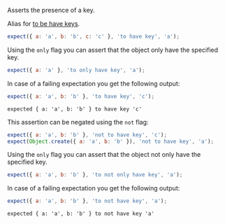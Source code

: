 Asserts the presence of a key.

Alias for [to be have keys](../to-have-keys/).

```js
expect({ a: 'a', b: 'b', c: 'c' }, 'to have key', 'a');
```

Using the `only` flag you can assert that the object only have the
specified key.

```js
expect({ a: 'a' }, 'to only have key', 'a');
```

In case of a failing expectation you get the following output:

```js
expect({ a: 'a', b: 'b' }, 'to have key', 'c');
```

```output
expected { a: 'a', b: 'b' } to have key 'c'
```

This assertion can be negated using the `not` flag:

```js
expect({ a: 'a', b: 'b' }, 'not to have key', 'c');
expect(Object.create({ a: 'a', b: 'b' }), 'not to have key', 'a');
```

Using the `only` flag you can assert that the object not only have the
specified key.

```js
expect({ a: 'a', b: 'b' }, 'to not only have key', 'a');
```

In case of a failing expectation you get the following output:

```js
expect({ a: 'a', b: 'b' }, 'to not have key', 'a');
```

```output
expected { a: 'a', b: 'b' } to not have key 'a'
```
